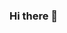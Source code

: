### Hi there 👋

<!--
- 💬 I'm currently studding system enggineering at Universidad del Norte...
- 🔭 I’m currently working in my  internships on Baterias Willard ...
- 🌱 I’m currently learning Angular, vue, typeScript...
- ⚡ Fun fact: I love writing code but I hate debugging it...
-->
